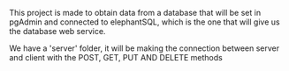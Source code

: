This project is made to obtain data from a database that will be set in pgAdmin and connected to elephantSQL, which is the one that will give us the database web service.

We have a 'server' folder, it will be making the connection between server and client with the POST, GET, PUT AND DELETE methods